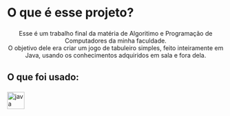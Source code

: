 <h1 align="left">O que é esse projeto?</h1>

###

<p align="center">Esse é um trabalho final da matéria de Algoritimo e Programação de Computadores da minha faculdade.
<br>O objetivo dele era criar um jogo de tabuleiro simples, feito inteiramente em Java, usando os conhecimentos adquiridos em sala e fora dela.</p>

###

<h2 align="left">O que foi usado:</h2>

###

<div align="left">
  <img src="https://cdn.jsdelivr.net/gh/devicons/devicon/icons/java/java-original.svg" height="40" alt="java logo"  />
</div>

###
